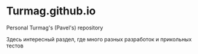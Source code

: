 # Turmag.github.io
Personal Turmag's (Pavel's) repository

Здесь интересный раздел, где много разных разработок и прикольных тестов
